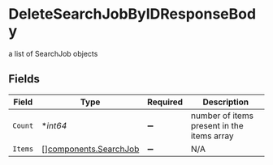 # DeleteSearchJobByIDResponseBody

a list of SearchJob objects


## Fields

| Field                                                          | Type                                                           | Required                                                       | Description                                                    |
| -------------------------------------------------------------- | -------------------------------------------------------------- | -------------------------------------------------------------- | -------------------------------------------------------------- |
| `Count`                                                        | **int64*                                                       | :heavy_minus_sign:                                             | number of items present in the items array                     |
| `Items`                                                        | [][components.SearchJob](../../models/components/searchjob.md) | :heavy_minus_sign:                                             | N/A                                                            |